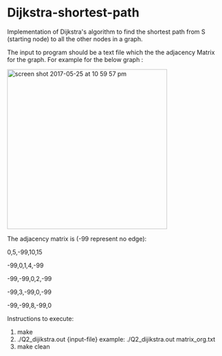 # Dijkstra-shortest-path
Implementation of Dijkstra's algorithm to find the shortest path from S (starting node) to all the other nodes in a graph. 

The input to program should be a text file which the the adjacency Matrix for the graph.
For example for the below graph : 

<img width="372" alt="screen shot 2017-05-25 at 10 59 57 pm" src="https://cloud.githubusercontent.com/assets/23372809/26478960/f9ebd3ce-419d-11e7-9678-58e05c9d40d6.png">

The adjacency matrix is (-99 represent no edge):

0,5,-99,10,15

-99,0,1,4,-99

-99,-99,0,2,-99

-99,3,-99,0,-99

-99,-99,8,-99,0

Instructions to execute:
1. make
2. ./Q2_dijikstra.out {input-file}
  example: ./Q2_dijikstra.out matrix_org.txt
3. make clean
